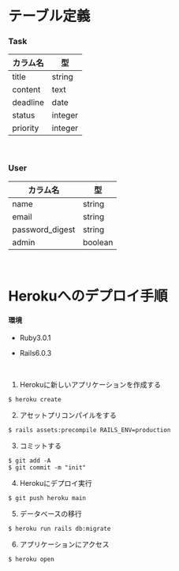 # テーブル定義

### Task
|カラム名| 型 |
|------|------------|
|title | string|
|content | text|
|deadline | date|
|status | integer|
|priority | integer|

<br>

### User
|カラム名| 型 |
|------|------------|
|name | string|
|email | string|
|password_digest |string|
|admin |boolean|


<br>


# Herokuへのデプロイ手順

#### 環境
+ Ruby3.0.1

+ Rails6.0.3


<br>

1. Herokuに新しいアプリケーションを作成する<br>
```
$ heroku create
```
2. アセットプリコンパイルをする<br>
```
$ rails assets:precompile RAILS_ENV=production
```
3. コミットする<br>
```
$ git add -A
$ git commit -m "init"
```
4. Herokuにデプロイ実行
```
$ git push heroku main
```
5. データベースの移行
```
$ heroku run rails db:migrate
```
6. アプリケーションにアクセス
```
$ heroku open
```